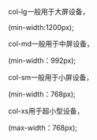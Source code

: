 col-lg一般用于大屏设备，

(min-width:1200px);

col-md一般用于中屏设备，

(min-width：992px);

col-sm一般用于小屏设备，

(min-width：768px);

col-xs用于超小型设备，

(max-width：768px);